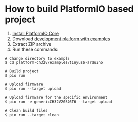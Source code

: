 How to build PlatformIO based project
=====================================

1. [Install PlatformIO Core](https://docs.platformio.org/page/core.html)
2. Download [development platform with examples](https://github.com/Community-PIO-CH32V/platform-ch32v/archive/develop.zip)
3. Extract ZIP archive
4. Run these commands:

```shell
# Change directory to example
$ cd platform-ch32v/examples/tinyusb-arduino

# Build project
$ pio run

# Upload firmware
$ pio run --target upload

# Upload firmware for the specific environment
$ pio run -e genericCH32V203C6T6 --target upload

# Clean build files
$ pio run --target clean
```
